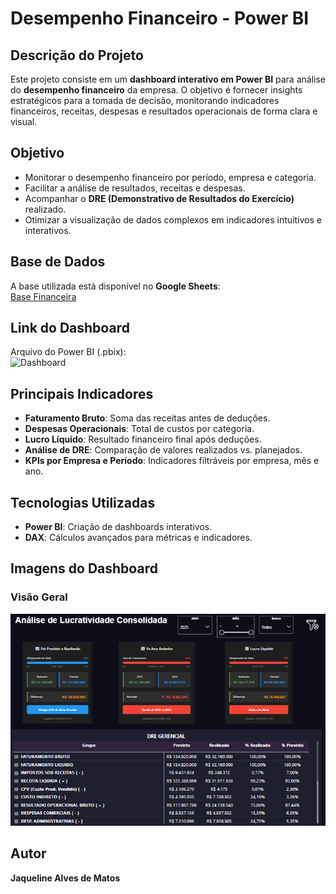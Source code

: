 # Desempenho Financeiro - Power BI

## Descrição do Projeto
Este projeto consiste em um **dashboard interativo em Power BI** para análise do **desempenho financeiro** da empresa. O objetivo é fornecer insights estratégicos para a tomada de decisão, monitorando indicadores financeiros, receitas, despesas e resultados operacionais de forma clara e visual.

## Objetivo
- Monitorar o desempenho financeiro por período, empresa e categoria.  
- Facilitar a análise de resultados, receitas e despesas.  
- Acompanhar o **DRE (Demonstrativo de Resultados do Exercício)** realizado.  
- Otimizar a visualização de dados complexos em indicadores intuitivos e interativos.

## Base de Dados
A base utilizada está disponível no **Google Sheets**:  
[Base Financeira](https://docs.google.com/spreadsheets/d/1_1SHUKifyp3dJUeVoteX9mrSK2xv8FHlLgGIes-MGlc/edit?pli=1&gid=2108701815)

## Link do Dashboard
Arquivo do Power BI (.pbix):  
![Dashboard](PowerBI/Desempenho-Financeiro.pbix)

## Principais Indicadores
- **Faturamento Bruto**: Soma das receitas antes de deduções.  
- **Despesas Operacionais**: Total de custos por categoria.  
- **Lucro Líquido**: Resultado financeiro final após deduções.  
- **Análise de DRE**: Comparação de valores realizados vs. planejados.  
- **KPIs por Empresa e Período**: Indicadores filtráveis por empresa, mês e ano.  

## Tecnologias Utilizadas
- **Power BI**: Criação de dashboards interativos.  
- **DAX**: Cálculos avançados para métricas e indicadores.  

## Imagens do Dashboard
### Visão Geral
![Dashboard Geral](imagens/DRE.png)

## Autor
**Jaqueline Alves de Matos**  

